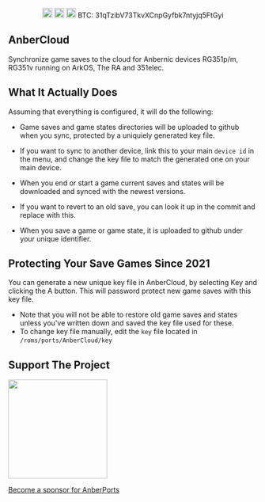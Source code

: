 <p align="center">
  <a href="https://www.paypal.me/krishenriksendk"><img src="https://www.paypalobjects.com/en_GB/i/btn/btn_donate_SM.gif" height="20" /></a>
  <a href="https://www.paypal.me/krishenriksendk" target="_blank"><img src="https://www.buymeacoffee.com/assets/img/custom_images/orange_img.png" height="20" alt="Buy Me A Coffee"></a>
  <a href="https://github.com/krishenriksen/AnberPorts/blob/master/LICENSE.md" target="_blank"><img src="https://camo.githubusercontent.com/78f47a09877ba9d28da1887a93e5c3bc2efb309c1e910eb21135becd2998238a/68747470733a2f2f696d672e736869656c64732e696f2f62616467652f4c6963656e73652d4d49542d79656c6c6f772e737667" height="20" alt="MIT License"></a>
  <a>BTC: 31qTzibV73TkvXCnpGyfbk7ntyjq5FtGyi</a>
</p>

## AnberCloud

Synchronize game saves to the cloud for Anbernic devices RG351p/m, RG351v running on ArkOS, The RA and 351elec.

## What It Actually Does

Assuming that everything is configured, it will do the following:

- Game saves and game states directories will be uploaded to github when you sync, protected by a uniquiely generated key file.

- If you want to sync to another device, link this to your main `device id` in the menu, and change the key file to match the generated one on your main device.

- When you end or start a game current saves and states will be downloaded and synced with the newest versions.

- If you want to revert to an old save, you can look it up in the commit and replace with this.

- When you save a game or game state, it is uploaded to github under your unique identifier.

## Protecting Your Save Games Since 2021

You can generate a new unique key file in AnberCloud, by selecting Key and clicking the A button. This will password protect new game saves with this key file.

- Note that you will not be able to restore old game saves and states unless you've written down and saved the key file used for these.
- To change key file manually, edit the `key` file located in `/roms/ports/AnberCloud/key`

## Support The Project

[<img src="https://github.com/krishenriksen/AnberPorts/raw/master/sponsor.png" width="200"/>](https://github.com/sponsors/krishenriksen)

[Become a sponsor for AnberPorts](https://github.com/sponsors/krishenriksen)
